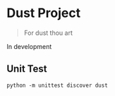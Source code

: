 # Dust Project

> For dust thou art

In development


## Unit Test

```
python -m unittest discover dust
```
